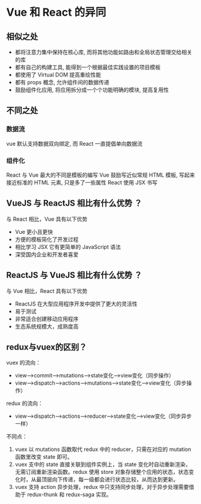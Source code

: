 # Vue 和 React 的异同

## 相似之处

- 都将注意力集中保持在核心库, 而将其他功能如路由和全局状态管理交给相关的库
- 都有自己的构建工具, 能得到一个根据最佳实践设置的项目模板
- 都使用了 Virtual DOM 提高重绘性能
- 都有 props 概念, 允许组件间的数据传递
- 鼓励组件化应用, 将应用拆分成一个个功能明确的模块, 提高复用性

## 不同之处

### 数据流

vue 默认支持数据双向绑定, 而 React 一直提倡单向数据流

### 组件化

React 与 Vue 最大的不同是模板的编写
Vue 鼓励写近似常规 HTML 模板, 写起来接近标准的 HTML 元素, 只是多了一些属性
React 使用 JSX 书写

## VueJS 与 ReactJS 相比有什么优势 ？

与 React 相比，Vue 具有以下优势

- Vue 更小且更快
- 方便的模板简化了开发过程
- 相比学习 JSX 它有更简单的 JavaScript 语法
- 深受国内企业和开发者喜爱

## ReactJS 与 VueJS 相比有什么优势 ？

与 Vue 相比，React 具有以下优势

- ReactJS 在大型应用程序开发中提供了更大的灵活性
- 易于测试
- 非常适合创建移动应用程序
- 生态系统规模大，成熟度高

## redux与vuex的区别？

vuex 的流向：

- view——>commit——>mutations——>state变化——>view变化（同步操作）
- view——>dispatch——>actions——>mutations——>state变化——>view变化（异步操作）

redux 的流向：

- view——>dispatch——>actions——>reducer——>state变化——>view变化（同步异步一样）

不同点：

1. vuex 以 mutations 函数取代 redux 中的 reducer，只需在对应的 mutation 函数里改变 state 即可。
2. vuex 支中的 state 直接关联到组件实例上，当 state 变化时自动重新渲染，无需订阅重新渲染函数。redux 使用 store 对象存储整个应用的状态，状态变化时，从最顶层向下传递，每一级都会进行状态比较，从而达到更新。
3. vuex 支持 action 异步处理，redux 中只支持同步处理，对于异步处理需要借助于 redux-thunk 和 redux-saga 实现。

#
